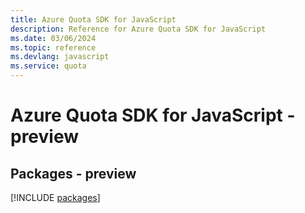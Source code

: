 ```yaml
---
title: Azure Quota SDK for JavaScript
description: Reference for Azure Quota SDK for JavaScript
ms.date: 03/06/2024
ms.topic: reference
ms.devlang: javascript
ms.service: quota
---
```

# Azure Quota SDK for JavaScript - preview
## Packages - preview
[!INCLUDE [packages](quota-index.md)]